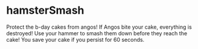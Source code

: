 # hamsterSmash

Protect the b-day cakes from angos!
If Angos bite your cake, everything is destroyed!
Use your hammer to smash them down before they reach the cake!
You save your cake if you persist for 60 seconds. 
